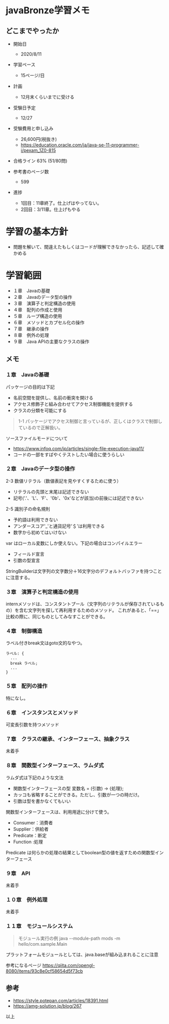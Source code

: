 javaBronze学習メモ
=================

## どこまでやったか

* 開始日
  * 2020/8/11

* 学習ペース
  * 15ページ/日

* 計画
  * 12月末くらいまでに受ける

* 受験日予定
  * 12/27

* 受験費用と申し込み
  * 26,600円(税抜き)
  * https://education.oracle.com/ja/java-se-11-programmer-i/pexam_1Z0-815

* 合格ライン 63% (51/80問)

* 参考書のページ数
  * 599


* 進捗
  * 1回目：11章終了。仕上げはやってない。
  * 2回目：3/11章。仕上げもやる

# 学習の基本方針

* 問題を解いて、間違えたもしくはコードが理解できなかったら、記述して確かめる

# 学習範囲

* １章　Javaの基礎
* ２章　Javaのデータ型の操作
* ３章　演算子と判定構造の使用
* ４章　配列の作成と使用
* ５章　ループ構造の使用
* ６章　メソッドとカプセル化の操作
* ７章　継承の操作
* ８章　例外の処理
* ９章　Java APIの主要なクラスの操作

## メモ

### １章　Javaの基礎

パッケージの目的は下記
* 名前空間を提供し、名前の衝突を開ける
* アクセス修飾子と組み合わせてアクセス制御機能を提供する
* クラスの分類を可能にする

> 1-1 パッケージでアクセス制御と言っているが、正しくはクラスで制御しているので正解扱い。

ソースファイルモードについて
* https://www.infoq.com/jp/articles/single-file-execution-java11/
* コードの一部をすばやくテストしたい場合に使うらしい

### ２章　Javaのデータ型の操作

2-3 数値リテラル（数値表記を見やすくするために使う）
* リテラルの先頭と末尾は記述できない
* 記号('.'、'L'、'F'、'0b'、'0x'などが該当)の前後には記述できない

2-5 識別子の命名規則
* 予約語は利用できない
* アンダースコア'_'と通貨記号'＄'は利用できる
* 数字から初めてはいけない

var はローカル変数にしか使えない。下記の場合はコンパイルエラー
* フィールド宣言
* 引数の型宣言

StringBuilderは文字列の文字数分＋16文字分のデフォルトバッファを持つことに注意する。

### ３章　演算子と判定構造の使用

internメソッドは、コンスタントプール（文字列のリテラルが保存されているもの）を含む文字列を探して再利用するためのメソッド。
これがあると、「==」比較の際に、同じものとしてみなすことができる。

### ４章　制御構造

ラベル付きbreak文はgoto文的なやつ。

```
ラベル: {
  ...
  break ラベル;
  ...
}
```

### ５章　配列の操作

特になし。

### ６章　インスタンスとメソッド

可変長引数を持つメソッド

### ７章　クラスの継承、インターフェース、抽象クラス

未着手

### ８章　関数型インターフェース、ラムダ式

ラムダ式は下記のような文法
* 関数型インターフェースの型 変数名 = (引数) -> {処理};
* カッコも省略することができる。ただし、引数が一つの時だけ。
* 引数は型を書かなくてもいい

関数型インターフェースは、利用用途に分けて使う。
* Consumer：消費者
* Supplier：供給者
* Predicate：断定
* Function :処理

Predicate は何らかの処理の結果としてboolean型の値を返すための関数型インターフェース

### ９章　API

未着手

### １０章　例外処理

未着手

### １１章　モジュールシステム

> モジュール実行の例
> java --module-path mods -m hello/com.sample.Main

プラットフォームモジュールとしては、java.baseが組み込まれることに注意

参考になるページ
https://qiita.com/opengl-8080/items/93c8e0cf58654d5f73cb

## 参考
* https://style.potepan.com/articles/18391.html
* https://amg-solution.jp/blog/267

以上